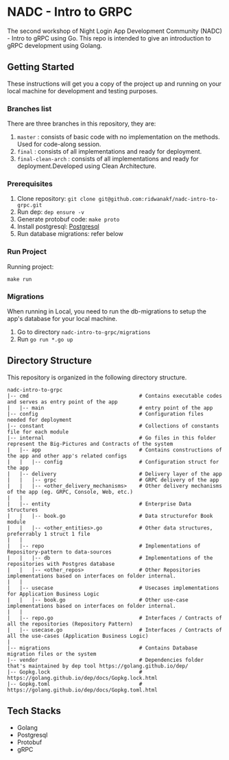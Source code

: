 # NADC - Intro to GRPC
The second workshop of Night Login App Development Community (NADC) - Intro to gRPC using Go.
This repo is intended to give an introduction to gRPC development using Golang.

## Getting Started

These instructions will get you a copy of the project up and running on your local machine for development and testing
purposes.

### Branches list
There are three branches in this repository, they are:
1. `master` : consists of basic code with no implementation on the methods. Used for code-along session.
2. `final` : consists of all implementations and ready for deployment.
3. `final-clean-arch` : consists of all implementations and ready for deployment.Developed using Clean Architecture.

### Prerequisites

1. Clone repository: `git clone git@github.com:ridwanakf/nadc-intro-to-grpc.git`
2. Run dep: `dep ensure -v`
3. Generate protobuf code: `make proto`
3. Install postgresql: [Postgresql](https://www.postgresql.org/download/)
4. Run database migrations: refer below

### Run Project

Running project:

```$xslt
make run
```

### Migrations

When running in Local, you need to run the db-migrations to setup the app's database for your local machine.

1. Go to directory `nadc-intro-to-grpc/migrations`
2. Run `go run *.go up`

## Directory Structure

This repository is organized in the following directory structure.

```
nadc-intro-to-grpc
|-- cmd                                    # Contains executable codes and serves as entry point of the app
|   |-- main                               # entry point of the app
|-- config                                 # Configuration files needed for deployment
|-- constant                               # Collections of constants file for each module
|-- internal                               # Go files in this folder represent the Big-Pictures and Contracts of the system
|   |-- app                                # Contains constructions of the app and other app's related configs
|   |   |-- config                         # Configuration struct for the app
|   |-- delivery                           # Delivery layer of the app
|   |   |-- grpc                           # GRPC delivery of the app
|   |   |-- <other_delivery_mechanisms>    # Other delivery mechanisms of the app (eg. GRPC, Console, Web, etc.)
|   |
|   |-- entity                             # Enterprise Data structures
|   |   |-- book.go                        # Data structurefor Book module
|   |   |-- <other_entities>.go            # Other data structures, preferrably 1 struct 1 file
|   | 
|   |-- repo                               # Implementations of Repository-pattern to data-sources
|   |   |-- db                             # Implementations of the repositories with Postgres database
|   |   |-- <other_repos>                  # Other Repositories implementations based on interfaces on folder internal.
|   |
|   |-- usecase                            # Usecases implementations for Application Business Logic
|   |   |-- book.go                        # Other use-case implementations based on interfaces on folder internal.
|   |
|   |-- repo.go                            # Interfaces / Contracts of all the repositories (Repository Pattern)
|   |-- usecase.go                         # Interfaces / Contracts of all the use-cases (Application Business Logic)
|
|-- migrations                             # Contains Database migration files or the system
|-- vendor                                 # Dependencies folder that's maintained by dep tool https://golang.github.io/dep/
|-- Gopkg.lock                             # https://golang.github.io/dep/docs/Gopkg.lock.html
|-- Gopkg.toml                             # https://golang.github.io/dep/docs/Gopkg.toml.html

```

## Tech Stacks

- Golang
- Postgresql
- Protobuf
- gRPC